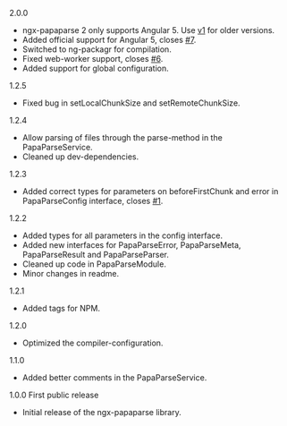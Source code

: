 2.0.0
  - ngx-papaparse 2 only supports Angular 5. Use [v1](https://github.com/Alberthaff/ngx-papaparse/tree/v1) for older versions.
  - Added official support for Angular 5, closes [#7](https://github.com/Alberthaff/ngx-papaparse/issues/7).
  - Switched to ng-packagr for compilation.
  - Fixed web-worker support, closes [#6](https://github.com/Alberthaff/ngx-papaparse/issues/6).
  - Added support for global configuration.

1.2.5
  - Fixed bug in setLocalChunkSize and setRemoteChunkSize.

1.2.4
  - Allow parsing of files through the parse-method in the PapaParseService.
  - Cleaned up dev-dependencies.

1.2.3
  - Added correct types for parameters on beforeFirstChunk and error in PapaParseConfig interface, closes [#1](https://github.com/Alberthaff/ngx-papaparse/issues/1).
  
1.2.2
  - Added types for all parameters in the config interface.
  - Added new interfaces for PapaParseError, PapaParseMeta, PapaParseResult and PapaParseParser.
  - Cleaned up code in PapaParseModule.
  - Minor changes in readme.

1.2.1
  - Added tags for NPM.
  
1.2.0
  - Optimized the compiler-configuration.

1.1.0
  - Added better comments in the PapaParseService.

1.0.0 First public release

  - Initial release of the ngx-papaparse library.

